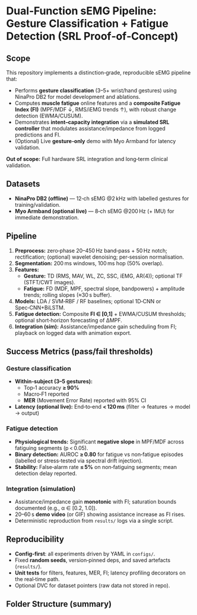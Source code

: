 # Dual‑Function sEMG Pipeline: Gesture Classification + Fatigue Detection (SRL Proof‑of‑Concept)

## Scope
This repository implements a distinction‑grade, reproducible sEMG pipeline that:
- Performs **gesture classification** (3–5+ wrist/hand gestures) using NinaPro DB2 for model development and ablations.
- Computes **muscle fatigue** online features and a **composite Fatigue Index (FI)** (MPF/MDF ↓, RMS/iEMG trends ↑), with robust change detection (EWMA/CUSUM).
- Demonstrates **intent–capacity integration** via a **simulated SRL controller** that modulates assistance/impedance from logged predictions and FI.
- (Optional) Live **gesture‑only** demo with Myo Armband for latency validation.

**Out of scope:** Full hardware SRL integration and long‑term clinical validation.

## Datasets
- **NinaPro DB2 (offline)** — 12‑ch sEMG @2 kHz with labelled gestures for training/validation.
- **Myo Armband (optional live)** — 8‑ch sEMG @200 Hz (+ IMU) for immediate demonstration.

## Pipeline
1. **Preprocess:** zero‑phase 20–450 Hz band‑pass + 50 Hz notch; rectification; (optional) wavelet denoising; per‑session normalisation.
2. **Segmentation:** 200 ms windows, 100 ms hop (50% overlap).
3. **Features:**
   - **Gesture:** TD (RMS, MAV, WL, ZC, SSC, iEMG, AR(4)); optional TF (STFT/CWT images).
   - **Fatigue:** FD (MDF, MPF, spectral slope, bandpowers) + amplitude trends; rolling slopes (≈30 s buffer).
4. **Models:** LDA / SVM‑RBF / RF baselines; optional 1D‑CNN or Spec‑CNN+BiLSTM.
5. **Fatigue detection:** Composite **FI ∈ [0,1]** + EWMA/CUSUM thresholds; optional short‑horizon forecasting of ΔMPF.
6. **Integration (sim):** Assistance/impedance gain scheduling from FI; playback on logged data with animation export.

## Success Metrics (pass/fail thresholds)
### Gesture classification
- **Within‑subject (3–5 gestures):**  
  - Top‑1 accuracy **≥ 90%**  
  - Macro‑F1 reported  
  - **MER** (Movement Error Rate) reported with 95% CI  
- **Latency (optional live):** End‑to‑end **< 120 ms** (filter → features → model → output)

### Fatigue detection
- **Physiological trends:** Significant **negative slope** in MPF/MDF across fatiguing segments (p < 0.05).  
- **Binary detection:** AUROC **≥ 0.80** for fatigue vs non‑fatigue episodes (labelled or stress‑tested via spectral drift injection).  
- **Stability:** False‑alarm rate **≤ 5%** on non‑fatiguing segments; mean detection delay reported.

### Integration (simulation)
- Assistance/impedance gain **monotonic** with FI; saturation bounds documented (e.g., α ∈ [0.2, 1.0]).  
- 20–60 s **demo video** (or GIF) showing assistance increase as FI rises.  
- Deterministic reproduction from `results/` logs via a single script.

## Reproducibility
- **Config‑first**: all experiments driven by YAML in `configs/`.  
- Fixed **random seeds**, version‑pinned deps, and saved artefacts (`results/`).  
- **Unit tests** for filters, features, MER, FI; latency profiling decorators on the real‑time path.  
- Optional DVC for dataset pointers (raw data not stored in repo).

## Folder Structure (summary)
